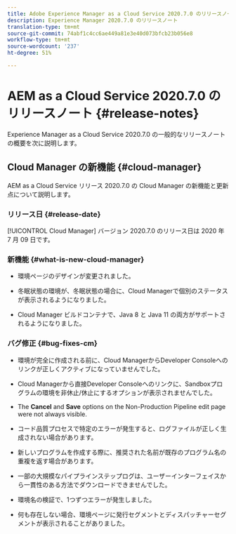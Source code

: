 ```yaml
---
title: Adobe Experience Manager as a Cloud Service 2020.7.0 のリリースノート
description: Experience Manager 2020.7.0 のリリースノート
translation-type: tm+mt
source-git-commit: 74abf1c4cc6ae449a81e3e40d073bfcb23b056e8
workflow-type: tm+mt
source-wordcount: '237'
ht-degree: 51%

---
```



# AEM as a Cloud Service 2020.7.0 のリリースノート {#release-notes}

Experience Manager as a Cloud Service 2020.7.0 の一般的なリリースノートの概要を次に説明します。

## Cloud Manager の新機能 {#cloud-manager}

AEM as a Cloud Service リリース 2020.7.0 の Cloud Manager の新機能と更新点について説明します。

### リリース日 {#release-date}

[!UICONTROL Cloud Manager] バージョン 2020.7.0 のリリース日は 2020 年 7 月 09 日です。

### 新機能 {#what-is-new-cloud-manager}

* 環境ページのデザインが変更されました。

* 冬眠状態の環境が、冬眠状態の場合に、Cloud Managerで個別のステータスが表示されるようになりました。

* Cloud Manager ビルドコンテナで、Java 8 と Java 11 の両方がサポートされるようになりました。

### バグ修正 {#bug-fixes-cm}

* 環境が完全に作成される前に、Cloud ManagerからDeveloper Consoleへのリンクが正しくアクティブになっていませんでした。

* Cloud Managerから直接Developer Consoleへのリンクに、Sandboxプログラムの環境を非休止/休止にするオプションが表示されませんでした。

* The **Cancel** and **Save** options on the Non-Production Pipeline edit page were not always visible.

* コード品質プロセスで特定のエラーが発生すると、ログファイルが正しく生成されない場合があります。

* 新しいプログラムを作成する際に、推奨された名前が既存のプログラム名の重複を返す場合があります。

* 一部の大規模なパイプラインステップログは、ユーザーインターフェイスから一貫性のある方法でダウンロードできませんでした。

* 環境名の検証で、1つずつエラーが発生しました。

* 何も存在しない場合、環境ページに発行セグメントとディスパッチャーセグメントが表示されることがありました。